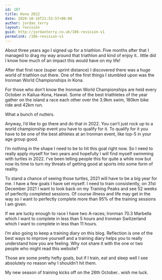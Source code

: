 ```yaml
---
id: 187
title: Kona 2022
date: 2020-10-16T21:53:57+00:00
author: jordan_terry
layout: revision
guid: http://jordanterry.co.uk/186-revision-v1
permalink: /186-revision-v1
---
```

About three years ago I signed up for a triathlon. Five months after that I managed to drag my way around that triathlon and kind of enjoy it.. little did I know how much of an impact this would have on my life!

After that first race (super sprint distance) I discovered there was a huge world of triathlon out there. One of the first things I stumbled upon was the Ironman World Championships in Kona.

For those who don&#8217;t know the Ironman World Championships are held every October in Kailua-Kona, Hawaii. Some of the best triathletes of the year gather on the island a race each other over the 3.9km swim, 180km bike ride and 42km run.

What a bunch of nutters.

Anyway, I&#8217;d like to go there and do that in 2022. You can&#8217;t just rock up to a world championship event you have to qualify for it. To qualify for it you have to be one of the best athletes at an Ironman event, like top-5 in your age group good.

I&#8217;m nothing in the shape I need to be to hit this goal right now. So I need to really apply myself for two years and hopefully I will find myself swimming with turtles in 2022. I&#8217;ve been telling people this for quite a while now but now its time to turn my threats of getting good at sports into some form of reality.

To stand a chance of seeing those turtles, 2021 will have to be a big year for me. I have a few goals I have set myself. I need to train consistently, on 31st December 2021 I want to look back on my Training Peaks and see 52 weeks of perfectly completed sessions. Of course illness and life may get in the way so I want to perfectly complete more than 95% of the training sessions I am given.

If we are lucky enough to race I have two A-races; Ironman 70.3 Marbella which I want to complete in less than 5 hours and Ironman Switzerland which I want to complete in less than 11 hours.

I&#8217;m also going to keep a training diary on this blog. Reflection is one of the best ways to improve yourself and a training diary helps you to really understand how you are feeling. Why not share it with the one or two people who might read this website?

Those are some pretty hefty goals, but if I train, eat and sleep well I see absolutely no reason why I shouldn&#8217;t hit them.

My new season of training kicks off on the 26th October.. wish me luck.